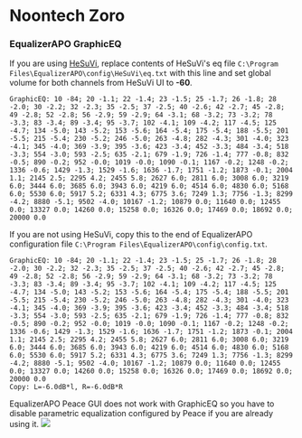 # Noontech Zoro
### EqualizerAPO GraphicEQ
If you are using [HeSuVi](https://sourceforge.net/projects/hesuvi/), replace contents of HeSuVi's eq file `C:\Program Files\EqualizerAPO\config\HeSuVi\eq.txt` with this line and set global volume for both channels from HeSuVi UI to **-60**.
```
GraphicEQ: 10 -84; 20 -1.1; 22 -1.4; 23 -1.5; 25 -1.7; 26 -1.8; 28 -2.0; 30 -2.2; 32 -2.3; 35 -2.5; 37 -2.5; 40 -2.6; 42 -2.7; 45 -2.8; 49 -2.8; 52 -2.8; 56 -2.9; 59 -2.9; 64 -3.1; 68 -3.2; 73 -3.2; 78 -3.3; 83 -3.4; 89 -3.4; 95 -3.7; 102 -4.1; 109 -4.2; 117 -4.5; 125 -4.7; 134 -5.0; 143 -5.2; 153 -5.6; 164 -5.4; 175 -5.4; 188 -5.5; 201 -5.5; 215 -5.4; 230 -5.2; 246 -5.0; 263 -4.8; 282 -4.3; 301 -4.0; 323 -4.1; 345 -4.0; 369 -3.9; 395 -3.6; 423 -3.4; 452 -3.3; 484 -3.4; 518 -3.3; 554 -3.0; 593 -2.5; 635 -2.1; 679 -1.9; 726 -1.4; 777 -0.8; 832 -0.5; 890 -0.2; 952 -0.0; 1019 -0.0; 1090 -0.1; 1167 -0.2; 1248 -0.2; 1336 -0.6; 1429 -1.3; 1529 -1.6; 1636 -1.7; 1751 -1.2; 1873 -0.1; 2004 1.1; 2145 2.5; 2295 4.2; 2455 5.8; 2627 6.0; 2811 6.0; 3008 6.0; 3219 6.0; 3444 6.0; 3685 6.0; 3943 6.0; 4219 6.0; 4514 6.0; 4830 6.0; 5168 6.0; 5530 6.0; 5917 5.2; 6331 4.3; 6775 3.6; 7249 1.3; 7756 -1.3; 8299 -4.2; 8880 -5.1; 9502 -4.0; 10167 -1.2; 10879 0.0; 11640 0.0; 12455 0.0; 13327 0.0; 14260 0.0; 15258 0.0; 16326 0.0; 17469 0.0; 18692 0.0; 20000 0.0
```
If you are not using HeSuVi, copy this to the end of EqualizerAPO configuration file `C:\Program Files\EqualizerAPO\config\config.txt`.
```
GraphicEQ: 10 -84; 20 -1.1; 22 -1.4; 23 -1.5; 25 -1.7; 26 -1.8; 28 -2.0; 30 -2.2; 32 -2.3; 35 -2.5; 37 -2.5; 40 -2.6; 42 -2.7; 45 -2.8; 49 -2.8; 52 -2.8; 56 -2.9; 59 -2.9; 64 -3.1; 68 -3.2; 73 -3.2; 78 -3.3; 83 -3.4; 89 -3.4; 95 -3.7; 102 -4.1; 109 -4.2; 117 -4.5; 125 -4.7; 134 -5.0; 143 -5.2; 153 -5.6; 164 -5.4; 175 -5.4; 188 -5.5; 201 -5.5; 215 -5.4; 230 -5.2; 246 -5.0; 263 -4.8; 282 -4.3; 301 -4.0; 323 -4.1; 345 -4.0; 369 -3.9; 395 -3.6; 423 -3.4; 452 -3.3; 484 -3.4; 518 -3.3; 554 -3.0; 593 -2.5; 635 -2.1; 679 -1.9; 726 -1.4; 777 -0.8; 832 -0.5; 890 -0.2; 952 -0.0; 1019 -0.0; 1090 -0.1; 1167 -0.2; 1248 -0.2; 1336 -0.6; 1429 -1.3; 1529 -1.6; 1636 -1.7; 1751 -1.2; 1873 -0.1; 2004 1.1; 2145 2.5; 2295 4.2; 2455 5.8; 2627 6.0; 2811 6.0; 3008 6.0; 3219 6.0; 3444 6.0; 3685 6.0; 3943 6.0; 4219 6.0; 4514 6.0; 4830 6.0; 5168 6.0; 5530 6.0; 5917 5.2; 6331 4.3; 6775 3.6; 7249 1.3; 7756 -1.3; 8299 -4.2; 8880 -5.1; 9502 -4.0; 10167 -1.2; 10879 0.0; 11640 0.0; 12455 0.0; 13327 0.0; 14260 0.0; 15258 0.0; 16326 0.0; 17469 0.0; 18692 0.0; 20000 0.0
Copy: L=-6.0dB*l, R=-6.0dB*R
```
EqualizerAPO Peace GUI does not work with GraphicEQ so you have to disable parametric equalization configured by Peace if you are already using it.
![](https://raw.githubusercontent.com/jaakkopasanen/AutoEq/master/results/SBAF-Serious/headphoncecom/onear/Noontech%20Zoro/Noontech%20Zoro.png)
